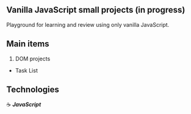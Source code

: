 ## Vanilla JavaScript small projects (in progress)

Playground for learning and review using only vanilla JavaScript.

## Main items

1. DOM projects

- Task List

## Technologies

:coffee: **_JavaScript_**
